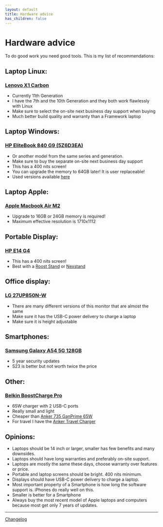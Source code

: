 ```yaml
---
layout: default
title: Hardware advice
has_children: false
---
```


# Hardware advice

To do good work you need good tools. This is my list of recommendations:

## Laptop Linux:

### [Lenovo X1 Carbon](https://www.lenovo.com/nl/nl/laptops/thinkpad/thinkpad-x1/ThinkPad-X1-Carbon-Gen-11/p/LEN101T0049) 
* Currently 11th Generation
* I have the 7th and the 10th Generation and they both work flawlessly with Linux
* Make sure to select the on-site next business day support when buying
* Much better build quality and warranty than a Framework laptop


## Laptop Windows:

### [HP EliteBook 840 G9 (5Z6D3EA)](https://tweakers.net/pricewatch/1850722/hp-elitebook-840-g9-5z6d3ea.html) 
* Or another model from the same series and generation.
* Make sure to buy the separate on-site next business day support
* This has a 400 nits screen!
* You can upgrade the memory to 64GB later! It is user replaceable! 
* Used versions available [here](https://www.estunt.nl/product/hp-elitebook-840-g8/)

## Laptop Apple:

### [Apple Macbook Air M2](https://www.apple.com/nl/shop/buy-mac/macbook-air/middernacht-apple-m2-chip-met-8-core-cpu-en-8-core-gpu-256gb)
* Upgrade to 16GB or 24GB memory is required!
* Maximum effective resolution is 1710x1112

## Portable Display:

### [HP E14 G4](https://tweakers.net/pricewatch/1672978/hp-e14-g4-wit.html)
* This has a 400 nits screen!
* Best with a [Roost Stand](https://www.therooststand.com/) or [Nexstand](https://www.nexstand.nl/)


## Office display:

### [LG 27UP850N-W](https://tweakers.net/pricewatch/1874726/lg-27up850n-w-zilver-zwart.html)
* There are many different versions of this monitor that are almost the same
* Make sure it has the USB-C power delivery to charge a laptop
* Make sure it is height adjustable

## Smartphones:

### [Samsung Galaxy A54 5G 128GB](https://tweakers.net/pricewatch/1919102/samsung-galaxy-a54-5g-128gb-opslag-zwart/specificaties/)
* 5 year security updates
* S23 is better but not worth twice the price

## Other:

### [Belkin BoostCharge Pro](https://tweakers.net/pricewatch/1909410/belkin-boostcharge-pro.html)
* 65W charger with 2 USB-C ports
* Really small and light
* Cheaper than [Anker 735 GanPrime 65W](https://www.anker.com/eu-en/products/a2668?ref=naviMenu&variant=42129568661694)
* For travel I have the [Anker Travel Charger](https://www.coolblue.nl/en/product/876384/anker-power-delivery-charger-with-usb-c-port-65w.html)

## Opinions:

* Laptops should be 14 inch or larger, smaller has few benefits and many downsides.
* Laptops should have long warranties and preferably on-site support.
* Laptops are mostly the same these days, choose warranty over features or price.
* Portable and laptop screens should be bright. 400 nits minimum.
* Displays should have USB-C power delivery to charge a laptop.
* Most important property of a Smartphone is how long the software support is. iPhones do really well on this.
* Smaller is better for a Smartphone
* Always buy the most recent model of Apple laptops and computers because most get only 7 years of updates.


---
[Changelog](https://github.com/AikedeJongste/docs.aikedejongste.nl/commits/main/hardware.md)


